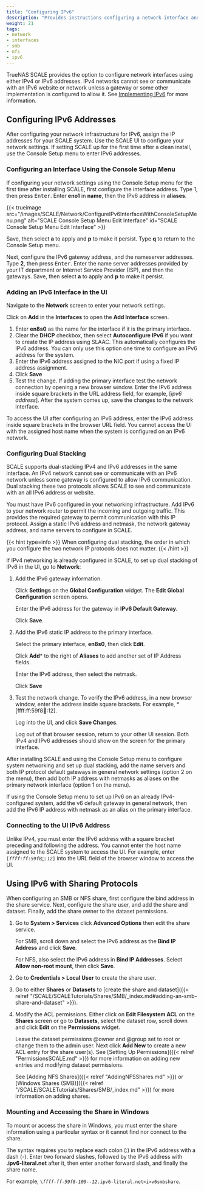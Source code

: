 ```yaml
---
title: "Configuring IPv6"
description: "Provides instructions configuring a network interface and other network settings for IPv6, and configuring an SMB or NFS share for IPv6."
weight: 21
tags:
- network
- interfaces
- smb
- nfs
- ipv6
---
```


TrueNAS SCALE provides the option to configure network interfaces using either IPv4 or IPv6 addresses.
IPv4 networks cannot see or communicate with an IPv6 website or network unless a gateway or some other implementation is configured to allow it.
See [Implementing IPv6](https://www.truenas.com/docs/references/IPv6/) for more information.

## Configuring IPv6 Addresses
After configuring your network infrastructure for IPv6, assign the IP addresses for your SCALE system.
Use the SCALE UI to configure your network settings.
If setting SCALE up for the first time after a clean install, use the Console Setup menu to enter IPv6 addresses.


### Configuring an Interface Using the Console Setup Menu
If configuring your network settings using the Console Setup menu for the first time after installing SCALE, first configure the interface address.
Type 1, then press <kbd>Enter</kbd>.
Enter **eno1** in **name**, then the IPv6 address in **aliases**.

{{< trueimage src="/images/SCALE/Network/ConfigureIPv6InterfaceWithConsoleSetupMenu.png" alt="SCALE Console Setup Menu Edit Interface" id="SCALE Console Setup Menu Edit Interface" >}}

Save, then select **a** to apply and **p** to make it persist. Type **q** to return to the Console Setup menu.

Next, configure the IPv6 gateway address, and the nameserver addresses. Type **2**, then press <kbd>Enter</kbd>.
Enter the name server addresses provided by your IT department or Internet Service Provider (ISP), and then the gateways.
Save, then select **a** to apply and **p** to make it persist. 

### Adding an IPv6 Interface in the UI
Navigate to the **Network** screen to enter your network settings.

Click on **Add** in the **Interfaces** to open the **Add Interface** screen.

1. Enter **en8s0** as the name for the interface if it is the primary interface.
2. Clear the **DHCP** checkbox, then select **Autoconfigure IPv6** if you want to create the IP address using SLAAC.
   This automatically configures the IPv6 address.
   You can only use this option one time to configure an IPv6 address for the system.
3. Enter the IPv6 address assigned to the NIC port if using a fixed IP address assignment.
4. Click **Save**
5. Test the change.
   If adding the primary interface test the network connection by opening a new browser window.
   Enter the IPv6 address inside square brackets in the URL address field, for example, [*ipv6 address*]. 
   After the system comes up, save the changes to the network interface.

To access the UI after configuring an IPv6 address, enter the IPv6 address inside square brackets in the browser URL field.
You cannot access the UI with the assigned host name when the system is configured on an IPv6 network.

### Configuring Dual Stacking
SCALE supports dual-stacking IPv4 and IPv6 addresses in the same interface.
An IPv4 network cannot see or communicate with an IPv6 network unless some gateway is configured to allow IPv6 communication.
Dual stacking these two protocols allows SCALE to see and communicate with an all IPv6 address or website.

You must have IPv6 configured in your networking infrastructure.
Add IPv6 to your network router to permit the incoming and outgoing traffic. This provides the required gateway to permit communication with this IP protocol.
Assign a static IPv6 address and netmask, the network gateway address, and name servers to configure in SCALE.

{{< hint type=info >}}
When configuring dual stacking, the order in which you configure the two network IP protocols does not matter.
{{< /hint >}}

If IPv4 networking is already configured in SCALE, to set up dual stacking of IPv6 in the UI, go to **Network**:

1. Add the IPv6 gateway information.

   Click **Settings** on the **Global Configuration** widget. The **Edit Global Configuration** screen opens.

   Enter the IPv6 address for the gateway in **IPv6 Default Gateway**.
   
   Click **Save**.

2. Add the IPv6 static IP address to the primary interface.

   Select the primary interface, **en8s0**, then click **Edit**.

   Click **Add*** to the right of **Aliases** to add another set of IP Address fields.

   Enter the IPv6 address, then select the netmask.

   Click **Save**

3. Test the network change.
   To verify the IPv6 address, in a new browser window, enter the address inside square brackets. For example, *[ffff:ff:59f8:100::12].

   Log into the UI, and click **Save Changes**.

   Log out of that browser session, return to your other UI session.
   Both IPv4 and IPv6 addresses should show on the screen for the primary interface.

After installing SCALE and using the Console Setup menu to configure system networking and set up dual stacking, add the name servers and both IP protocol default gateways in general network settings (option 2 on the menu), then add both IP address with netmasks as aliases on the primary network interface (option 1 on the menu).

If using the Console Setup menu to set up IPv6 on an already IPv4-configured system, add the v6 default gateway in general network, then add the IPv6 IP address with netmask as an alias on the primary interface.

### Connecting to the UI IPv6 Address
Unlike IPv4, you must enter the IPv6 address with a square bracket preceding and following the address.
You cannot enter the host name assigned to the SCALE system to access the UI.
For example, enter <code>[<i>ffff:ff:59f8:100::12</i>]</code> into the URL field of the browser window to access the UI.

## Using IPv6 with Sharing Protocols
When configuring an SMB or NFS share, first configure the bind address in the share service.
Next, configure the share user, and add the share and dataset.
Finally, add the share owner to the dataset permissions.

1. Go to **System > Services** click **Advanced Options** then edit the share service.
   
   For SMB, scroll down and select the IPv6 address as the **Bind IP Address** and click **Save**.

   For NFS, also select the IPv6 address in **Bind IP Addresses**.
   Select **Allow non-root mount**, then click **Save**.

2. Go to **Credentials > Local User** to create the share user.

3. Go to either **Shares** or **Datasets** to [create the share and dataset]({{< relref "/SCALE/SCALETutorials/Shares/SMB/_index.md#adding-an-smb-share-and-dataset" >}}). 

4. Modify the ACL permissions.
   Either click on **Edit Filesystem ACL** on the **Shares** screen or go to **Datasets**, select the dataset row, scroll down and click **Edit** on the **Permissions** widget.

   Leave the dataset permissions @owner and @group set to root or change them to the admin user. 
   Next click **Add New** to create a new ACL entry for the share user(s).
   See [Setting Up Permissions]({{< relref "PermissionsSCALE.md" >}}) for more information on adding new entries and modifying dataset permissions.

   See [Adding NFS Shares]({{< relref "AddingNFSShares.md" >}}) or [Windows Shares (SMB)]({{< relref "/SCALE/SCALETutorials/Shares/SMB/_index.md" >}}) for more information on adding shares.

### Mounting and Accessing the Share in Windows
To mount or access the share in Windows, you must enter the share information using a particular syntax or it cannot find nor connect to the share.
 
The syntax requires you to replace each colon (:) in the IPv6 address with a dash (-).
Enter two forward slashes, followed by the IPv6 address with **.ipv6-literal.net** after it, then enter another forward slash, and finally the share name.

For example, <code>\\<i>ffff-ff-59f8-100--12</i>.ipv6-literal.net\<i>v6smbshare</i></code>.

<!-- 
### Setting up Rsync Tasks

Commenting out this section Until I can test rsync tasks using module and ssh modes.

### Setting Up Cloud Sync Tasks  

Commented out until we have Internet access over our IPv6 network so we can test. 

### Using IPv6 with Applications
Commented out until we have Internet access over our IPv6 network so we can test. 

-->
